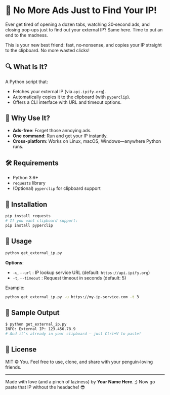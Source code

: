 # 🚀 No More Ads Just to Find Your IP!

Ever get tired of opening a dozen tabs, watching 30‑second ads, and closing pop‑ups just to find out your external IP? Same here. Time to put an end to the madness.

This is your new best friend: fast, no‑nonsense, and copies your IP straight to the clipboard. No more wasted clicks!

## 🔍 What Is It?

A Python script that:

- Fetches your external IP (via `api.ipify.org`).
- Automatically copies it to the clipboard (with `pyperclip`).
- Offers a CLI interface with URL and timeout options.

## 🤔 Why Use It?

- **Ads-free**: Forget those annoying ads.
- **One command**: Run and get your IP instantly.
- **Cross-platform**: Works on Linux, macOS, Windows—anywhere Python runs.

## 🛠️ Requirements

- Python 3.6+
- `requests` library
- (Optional) `pyperclip` for clipboard support

## 🚀 Installation

```bash
pip install requests
# If you want clipboard support:
pip install pyperclip
```

## 🎯 Usage

```bash
python get_external_ip.py
```

**Options**:

- `-u`, `--url` : IP lookup service URL (default: `https://api.ipify.org`)
- `-t`, `--timeout` : Request timeout in seconds (default: 5)

Example:

```bash
python get_external_ip.py -u https://my-ip-service.com -t 3
```

## 🎉 Sample Output

```bash
$ python get_external_ip.py
INFO: External IP: 123.456.78.9
# And it’s already in your clipboard – just Ctrl+V to paste!
```

## 📝 License

MIT © You. Feel free to use, clone, and share with your penguin‑loving friends.

---

Made with love (and a pinch of laziness) by **Your Name Here**. ;) Now go paste that IP without the headache! 😎

